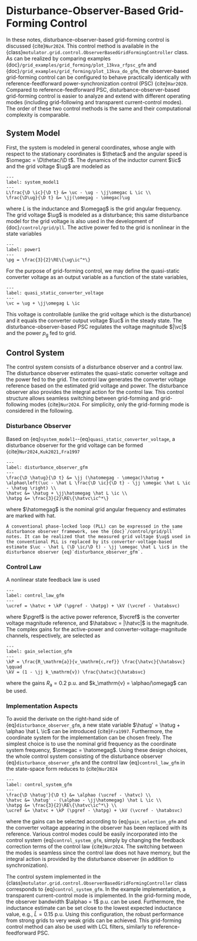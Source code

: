 # Disturbance-Observer-Based Grid-Forming Control

In these notes, disturbance-observer-based grid-forming control is discussed {cite}`Nur2024`. This control method is available in the {class}`motulator.grid.control.ObserverBasedGridFormingController` class. As can be realized by comparing examples {doc}`/grid_examples/grid_forming/plot_13kva_rfpsc_gfm` and {doc}`/grid_examples/grid_forming/plot_13kva_do_gfm`, the observer-based grid-forming control can be configured to behave practically identically with reference-feedforward power-synchronization control (PSC) {cite}`Har2020`. Compared to reference-feedforward PSC, disturbance-observer-based grid-forming control is easier to analyze and extend with different operating modes (including grid-following and transparent current-control modes). The order of these two control methods is the same and their computational complexity is comparable.

## System Model

First, the system is modeled in general coordinates, whose angle with respect to the stationary coordinates is $\thetac$ and the angular speed is $\omegac = \D\thetac/\D t$. The dynamics of the inductor current $\ic$ and the grid voltage $\ug$ are modeled as

```{math}
---
label: system_model1
---
L\frac{\D \ic}{\D t} &= \uc - \ug - \jj\omegac L \ic \\
\frac{\D\ug}{\D t} &= \jj(\omegag - \omegac)\ug
```

where $L$ is the inductance and $\omegag$ is the grid angular frequency. The grid voltage $\ug$ is modeled as a disturbance; this same disturbance model for the grid voltage is also used in the development of {doc}`/control/grid/pll`. The active power fed to the grid is nonlinear in the state variables

```{math}
---
label: power1
---
\pg = \frac{3}{2}\RE\{\ug\ic^*\}
```

For the purpose of grid-forming control, we may define the quasi-static converter voltage as an output variable as a function of the state variables,

```{math}
---
label: quasi_static_converter_voltage
---
\vc = \ug + \jj\omegag L \ic
```

This voltage is controllable (unlike the grid voltage which is the disturbance) and it equals the converter output voltage $\uc$ in the steady state. The disturbance-observer-based PSC regulates the voltage magnitude $|\vc|$ and the power $p_\mathrm{g}$ fed to grid.

## Control System

The control system consists of a disturbance observer and a control law. The disturbance observer estimates the quasi-static converter voltage and the power fed to the grid. The control law generates the converter voltage reference based on the estimated grid voltage and power. The disturbance observer also provides the integral action for the control law. This control structure allows seamless switching between grid-forming and grid-following modes {cite}`Nur2024`. For simplicity, only the grid-forming mode is considered in the following.

### Disturbance Observer

Based on {eq}`system_model1`--{eq}`quasi_static_converter_voltage`, a disturbance observer for the grid voltage can be formed {cite}`Nur2024,Kuk2021,Fra1997`

```{math}
---
label: disturbance_observer_gfm
---
\frac{\D \hatug}{\D t} &= \jj (\hatomegag - \omegac)\hatug + \alphao\left(\uc - \hat L \frac{\D \ic}{\D t} - \jj \omegac \hat L \ic - \hatug \right) \\
\hatvc &= \hatug + \jj\hatomegag \hat L \ic \\
\hatpg &= \frac{3}{2}\RE\{\hatvc\ic^*\}
```

where $\hatomegag$ is the nominal grid angular frequency and estimates are marked with hat.

```{note}
A conventional phase-locked loop (PLL) can be expressed in the same disturbance observer framework, see the {doc}`/control/grid/pll` notes. It can be realized that the measured grid voltage $\ug$ used in the conventional PLL is replaced by its converter-voltage-based estimate $\uc - \hat L (\D \ic/\D t) - \jj \omegac \hat L \ic$ in the disturbance observer {eq}`disturbance_observer_gfm`.
```

### Control Law

A nonlinear state feedback law is used

```{math}
---
label: control_law_gfm
---
\ucref = \hatvc + \kP (\pgref - \hatpg) + \kV (\vcref - \hatabsvc)
```

where $\pgref$ is the active power reference, $\vcref$ is the converter voltage magnitude reference, and $\hatabsvc = |\hatvc|$ is the magnitude. The complex gains for the active-power and converter-voltage-magnitude channels, respectively, are selected as

```{math}
---
label: gain_selection_gfm
---
\kP = \frac{R_\mathrm{a}}{v_\mathrm{c,ref}} \frac{\hatvc}{\hatabsvc} \qquad
\kV = (1 - \jj k_\mathrm{v}) \frac{\hatvc}{\hatabsvc}
```

where the gains $R_\mathrm{a} = 0.2$ p.u. and $k_\mathrm{v} = \alphao/\omegag$ can be used.

### Implementation Aspects

To avoid the derivate on the right-hand side of {eq}`disturbance_observer_gfm`, a new state variable $\hatug' = \hatug + \alphao \hat L \ic$ can be introduced {cite}`Fra1997`. Furthermore, the coordinate system for the implementation can be chosen freely. The simplest choice is to use the nominal grid frequency as the coordinate system frequency, $\omegac = \hatomegag$. Using these design choices, the whole control system consisting of the disturbance observer {eq}`disturbance_observer_gfm` and the control law {eq}`control_law_gfm` in the state-space form reduces to {cite}`Nur2024`

```{math}
---
label: control_system_gfm
---
\frac{\D \hatug'}{\D t} &= \alphao (\ucref - \hatvc) \\
\hatvc &= \hatug' - (\alphao - \jj\hatomegag) \hat L \ic \\
\hatpg &= \frac{3}{2}\RE\{\hatvc\ic^*\} \\
\ucref &= \hatvc + \kP (\pgref - \hatpg) + \kV (\vcref - \hatabsvc)
```

where the gains can be selected according to {eq}`gain_selection_gfm` and the converter voltage appearing in the observer has been replaced with its reference. Various control modes could be easily incorporated into the control system {eq}`control_system_gfm`, simply by changing the feedback correction terms of the control law {cite}`Nur2024`. The switching between the modes is seamless since the control law does not have memory, but the integral action is provided by the disturbance observer (in addition to synchronization).

The control system implemented in the {class}`motulator.grid.control.ObserverBasedGridFormingController` class corresponds to {eq}`control_system_gfm`. In the example implementation, a transparent current-control mode is implemented. In the grid-forming mode, the observer bandwidth $\alphao = 1$ p.u. can be used. Furthermore, the inductance estimate can be set close to the lowest expected inductance value, e.g., $\hat L = 0.15$ p.u. Using this configuration, the robust performance from strong grids to very weak grids can be achieved. This grid-forming control method can also be used with LCL filters, similarly to reference-feedforward PSC.
